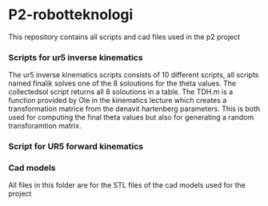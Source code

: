 # P2-robotteknologi
This repository contains all scripts and cad files used in the p2 project

### Scripts for ur5 inverse kinematics
The ur5 inverse kinematics scripts consists of 10 different scripts, all scripts named finalik solves one of the 8 soloutions for the theta values. The collectedsol script returns all 8 soloutions in a table.
The TDH.m is a function provided by Ole in the kinematics lecture which creates a transformation matrice from the denavit hartenberg parameters. This is both used for computing the final theta values but also for generating a random transforamtion matrix.

### Script for UR5 forward kinematics



### Cad models
All files in this folder are for the STL files of the cad models used for the project
